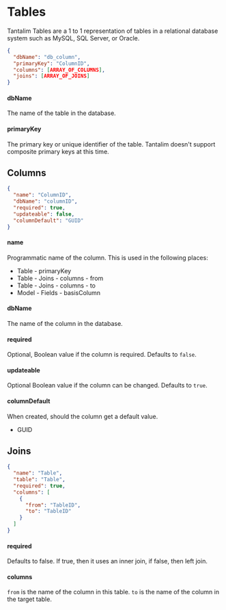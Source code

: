# Tables

Tantalim Tables are a 1 to 1 representation of tables in a relational database system such as MySQL, SQL Server, or Oracle.

```json
{
  "dbName": "db_column",
  "primaryKey": "ColumnID",
  "columns": [ARRAY_OF_COLUMNS],
  "joins": [ARRAY_OF_JOINS]
}
```

#### dbName

The name of the table in the database.

#### primaryKey

The primary key or unique identifier of the table. Tantalim doesn't support composite primary keys at this time.

## Columns
```json
{
  "name": "ColumnID",
  "dbName": "columnID",
  "required": true,
  "updateable": false,
  "columnDefault": "GUID"
}
```

#### name
Programmatic name of the column. This is used in the following places:

* Table - primaryKey
* Table - Joins - columns - from
* Table - Joins - columns - to
* Model - Fields - basisColumn

#### dbName

The name of the column in the database.

#### required

Optional, Boolean value if the column is required. Defaults to `false`.

#### updateable

Optional Boolean value if the column can be changed. Defaults to `true`.

#### columnDefault

When created, should the column get a default value.

* GUID

## Joins

```json
{
  "name": "Table",
  "table": "Table",
  "required": true,
  "columns": [
    {
      "from": "TableID",
      "to": "TableID"
    }
  ]
}
```

#### required

Defaults to false. If true, then it uses an inner join, if false, then left join.

#### columns

`from` is the name of the column in this table. `to` is the name of the column in the target table.
